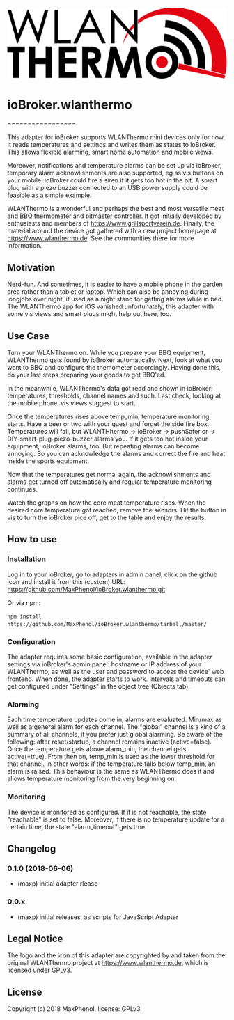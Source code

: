 ![Logo](admin/wlanthermo-logo.png)
# ioBroker.wlanthermo
=================

This adapter for ioBroker supports WLANThermo mini devices only for now. It reads temperatures and settings and writes them as states to ioBroker. This allows flexible alarming, smart home automation and mobile views.

Moreover, notifications and temperature alarms can be set up via ioBroker, temporary alarm acknowlishments are also supported, eg as vis buttons on your mobile. ioBroker could fire a siren if it gets too hot in the pit. A smart plug with a piezo buzzer connected to an USB power supply could be feasible as a simple example.

WLANThermo is a wonderful and perhaps the best and most versatile meat and BBQ thermometer and pitmaster controller. It got initially developed by enthusiasts and members of https://www.grillsportverein.de. Finally, the material around the device got gathered with a new project homepage at https://www.wlanthermo.de. See the communities there for more information.

## Motivation

Nerd-fun. And sometimes, it is easier to have a mobile phone in the garden area rather than a tablet or laptop. Which can also be annoying during longjobs over night, if used as a night stand for getting alarms while in bed.
The WLANThermo app for iOS vanished unfortunately, this adapter with some vis views and smart plugs might help out here, too.

## Use Case

Turn your WLANThermo on. While you prepare your BBQ equipment, WLANThermo gets found by ioBroker automatically. Next, look at what you want to BBQ and configure the themometer accordingly. Having done this, do your last steps preparing your goods to get BBQ'ed.

In the meanwhile, WLANThermo's data got read and shown in ioBroker: temperatures, thresholds, channel names and such. Last check, looking at the mobile phone: vis views suggest to start.

Once the temperatures rises above temp_min, temperature monitoring starts. Have a beer or two with your guest and forget the side fire box. Temperatures will fall, but WLANTHhermo -> ioBroker -> pushSafer or -> DIY-smart-plug-piezo-buzzer alarms you. If it gets too hot inside your equipment, ioBroker alarms, too. But repeating alarms can become annoying. So you can acknowledge the alarms and correct the fire and heat inside the sports equipment.

Now that the temperatures get normal again, the acknowlishments and alarms get turned off automatically and regular temperature monitoring continues.

Watch the graphs on how the core meat temperature rises. When the desired core temperature got reached, remove the sensors. Hit the button in vis to turn the ioBroker pice off, get to the table and enjoy the results.


## How to use

### Installation

Log in to your ioBroker, go to adapters in admin panel, click on the github icon and install it from this (custom) URL: https://github.com/MaxPhenol/ioBroker.wlanthermo.git

Or via npm:

```npm install https://github.com/MaxPhenol/ioBroker.wlanthermo/tarball/master/```

### Configuration

The adapter requires some basic configuration, available in the adapter settings via ioBroker's admin panel: hostname or IP address of your WLANThermo, as well as the user and password to access the device' web frontend.
When done, the adapter starts to work. Intervals and timeouts can get configured under "Settings" in the object tree (Objects tab).

### Alarming

Each time temperature updates come in, alarms are evaluated. Min/max as well as a general alarm for each channel. The "global" channel is a kind of a summary of all channels, if you prefer just global alarming.
Be aware of the following: after reset/startup, a channel remains inactive (active=false). Once the temperature gets above alarm_min, the channel gets active(=true). From then on, temp_min is used as the lower threshold for that channel. In other words: if the temperature falls below temp_min, an alarm is raised. This behaviour is the same as WLANThermo does it and allows temperature monitoring from the very beginning on.

### Monitoring

The device is monitored as configured. If it is not reachable, the state "reachable" is set to false. Moreover, if there is no temperature update for a certain time, the state "alarm_timeout" gets true.


## Changelog

### 0.1.0 (2018-06-06)
* (maxp) initial adapter rlease

### 0.0.x
* (maxp) initial releases, as scripts for JavaScript Adapter


## Legal Notice

The logo and the icon of this adapter are copyrighted by and taken from the original WLANThermo project at https://www.wlanthermo.de, which is licensed under GPLv3.

## License

Copyright (c) 2018 MaxPhenol, license: GPLv3

